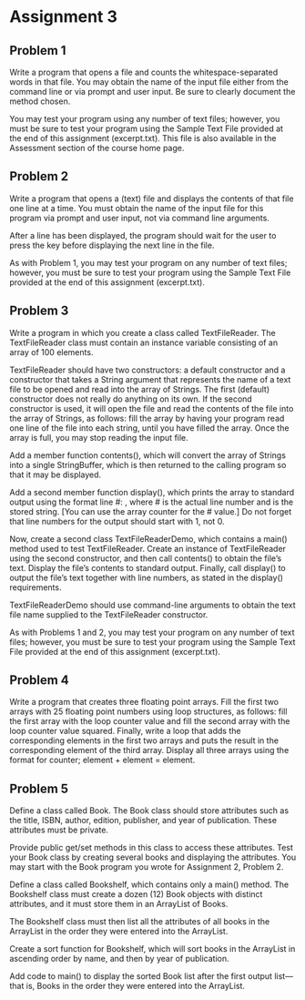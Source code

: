 # Assignment 3
## Problem 1
Write a program that opens a file and counts the whitespace-separated words in that file. You may obtain the name of the input file either from the command line or via prompt and user input. Be sure to clearly document the method chosen.

You may test your program using any number of text files; however, you must be sure to test your program using the Sample Text File provided at the end of this assignment (excerpt.txt). This file is also available in the Assessment section of the course home page.

## Problem 2
Write a program that opens a (text) file and displays the contents of that file one line at a time. You must obtain the name of the input file for this program via prompt and user input, not via command line arguments.

After a line has been displayed, the program should wait for the user to press the <Enter> key before displaying the next line in the file.

As with Problem 1, you may test your program on any number of text files; however, you must be sure to test your program using the Sample Text File provided at the end of this assignment (excerpt.txt).

## Problem 3
Write a program in which you create a class called TextFileReader. The TextFileReader class must contain an instance variable consisting of an array of 100 elements.

TextFileReader should have two constructors: a default constructor and a constructor that takes a String argument that represents the name of a text file to be opened and read into the array of Strings. The first (default) constructor does not really do anything on its own. If the second constructor is used, it will open the file and read the contents of the file into the array of Strings, as follows: fill the array by having your program read one line of the file into each string, until you have filled the array. Once the array is full, you may stop reading the input file.

Add a member function contents(), which will convert the array of Strings into a single StringBuffer, which is then returned to the calling program so that it may be displayed.

Add a second member function display(), which prints the array to standard output using the format line #: <string>, where # is the actual line number and <string> is the stored string. [You can use the array counter for the # value.] Do not forget that line numbers for the output should start with 1, not 0.

Now, create a second class TextFileReaderDemo, which contains a main() method used to test TextFileReader. Create an instance of TextFileReader using the second constructor, and then call contents() to obtain the file’s text. Display the file’s contents to standard output. Finally, call display() to output the file’s text together with line numbers, as stated in the display() requirements.

TextFileReaderDemo should use command-line arguments to obtain the text file name supplied to the TextFileReader constructor.

As with Problems 1 and 2, you may test your program on any number of text files; however, you must be sure to test your program using the Sample Text File provided at the end of this assignment (excerpt.txt).

## Problem 4
Write a program that creates three floating point arrays. Fill the first two arrays with 25 floating point numbers using loop structures, as follows: fill the first array with the loop counter value and fill the second array with the loop counter value squared. Finally, write a loop that adds the corresponding elements in the first two arrays and puts the result in the corresponding element of the third array. Display all three arrays using the format for counter; element + element = element.

## Problem 5
Define a class called Book. The Book class should store attributes such as the title, ISBN, author, edition, publisher, and year of publication. These attributes must be private.

Provide public get/set methods in this class to access these attributes. Test your Book class by creating several books and displaying the attributes. You may start with the Book program you wrote for Assignment 2, Problem 2.

Define a class called Bookshelf, which contains only a main() method. The Bookshelf class must create a dozen (12) Book objects with distinct attributes, and it must store them in an ArrayList of Books.

The Bookshelf class must then list all the attributes of all books in the ArrayList in the order they were entered into the ArrayList.

Create a sort function for Bookshelf, which will sort books in the ArrayList in ascending order by name, and then by year of publication.

Add code to main() to display the sorted Book list after the first output list—that is, Books in the order they were entered into the ArrayList.
